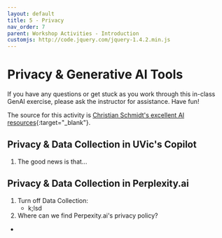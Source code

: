 ```yaml
---
layout: default
title: 5 - Privacy
nav_order: 7
parent: Workshop Activities - Introduction
customjs: http://code.jquery.com/jquery-1.4.2.min.js
---
```


# Privacy & Generative AI Tools

If you have any questions or get stuck as you work through this in-class GenAI exercise, please ask the instructor for assistance.  Have fun!

The source for this activity is [Christian Schmidt's excellent AI resources](https://www.canva.com/design/DAF8EoHZ_kA/N4d3y1TPeF5LklU9sj6_YQ/edit){:target="_blank"}.

## Privacy & Data Collection in UVic's Copilot
1. The good news is that...

## Privacy & Data Collection in Perplexity.ai
1. Turn off Data Collection:   
   - k;lsd
2. Where can we find Perpexity.ai's privacy policy?
  - 
